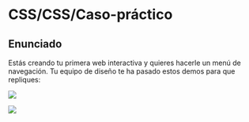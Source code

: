# CSS/CSS/Caso-práctico

## Enunciado

Estás creando tu primera web interactiva y quieres hacerle un menú de navegación. Tu equipo de diseño te ha pasado estos demos para que repliques:

![](https://fotos.subefotos.com/3b523ebdaaa3e207adb555eaa26b8351o.gif)

![](https://fotos.subefotos.com/9da8149c853131e7e7282a30c9dc37e6o.gif)